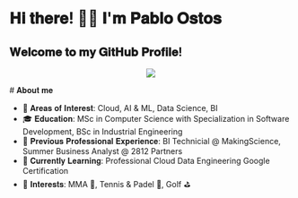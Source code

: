 # 𝐇𝐢 𝐭𝐡𝐞𝐫𝐞! ✋🏼 𝐈'𝐦 𝐏𝐚𝐛𝐥𝐨 𝐎𝐬𝐭𝐨𝐬
## 𝐖𝐞𝐥𝐜𝐨𝐦𝐞 𝐭𝐨 𝐦𝐲 𝐆𝐢𝐭𝐇𝐮𝐛 𝐏𝐫𝐨𝐟𝐢𝐥𝐞!


<p align="center">
  <img src="https://github.com/pabloostos/pabloostos/assets/88395717/ff3fc912-bee1-47cd-8806-818ea76761ca"/>
</p>
# 𝐀𝐛𝐨𝐮𝐭 𝐦𝐞

- 🧪 𝐀𝐫𝐞𝐚𝐬 𝐨𝐟 𝐈𝐧𝐭𝐞𝐫𝐞𝐬𝐭: Cloud, AI & ML, Data Science, BI
- 🎓 𝐄𝐝𝐮𝐜𝐚𝐭𝐢𝐨𝐧: MSc in Computer Science with Specialization in Software Development, BSc in Industrial Engineering
- 💼 𝐏𝐫𝐞𝐯𝐢𝐨𝐮𝐬 𝐏𝐫𝐨𝐟𝐞𝐬𝐬𝐢𝐨𝐧𝐚𝐥 𝐄𝐱𝐩𝐞𝐫𝐢𝐞𝐧𝐜𝐞: BI Technicial @ MakingScience, Summer Business Analyst @ 2812 Partners
- 🧠 𝐂𝐮𝐫𝐫𝐞𝐧𝐭𝐥𝐲 𝐋𝐞𝐚𝐫𝐧𝐢𝐧𝐠: Professional Cloud Data Engineering Google Certification
- 🧃 𝐈𝐧𝐭𝐞𝐫𝐞𝐬𝐭𝐬: MMA 🥊, Tennis & Padel 🎾, Golf ⛳








